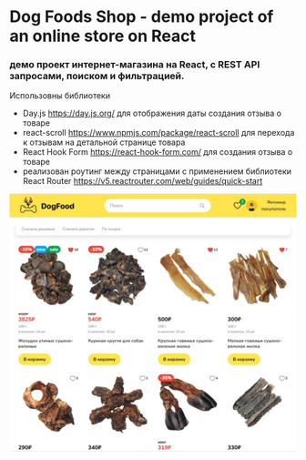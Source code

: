 # Dog Foods Shop - demo project of an online store on React
### демо проект интернет-магазина на React, с REST API запросами, поиском и фильтрацией. 

Использовны библиотеки 

- Day.js https://day.js.org/ для отображения даты создания отзыва о товаре 
- react-scroll https://www.npmjs.com/package/react-scroll для перехода к отзывам на детальной странице товара 
- React Hook Form https://react-hook-form.com/ для создания отзыва о товаре 
- pеализован роутинг между страницами с применением библиотеки React Router https://v5.reactrouter.com/web/guides/quick-start

![Screenshot](screenshot.jpg)


